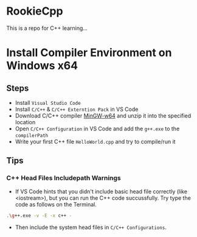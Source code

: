 # RookieCpp
This is a repo for C++ learning...

# Install Compiler Environment on Windows x64
## Steps
- Install `Visual Studio Code`
- Install `C/C++` & `C/C++ Externtion Pack` in VS Code
- Download C/C++ compiler [MinGW-w64](https://sourceforge.net/projects/mingw-w64/files/latest/download) and unzip it into the specified location
- Open `C/C++ Configuration` in VS Code and add the `g++.exe` to the `compilerPath`
- Write your first C++ file `HelloWorld.cpp` and try to compile/run it

## Tips
### C++ Head Files Includepath Warnings
- If VS Code hints that you didn't include basic head file correctly (like \<iostream>), but you can run the C++ code succussfully. Try type the code as follows on the Terminal.
```bash
.\g++.exe -v -E -x c++ -
```
- Then include the system head files in `C/C++ Configurations`.